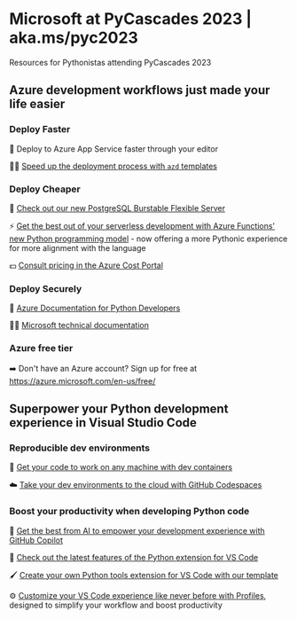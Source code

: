# Microsoft at PyCascades 2023 | aka.ms/pyc2023
Resources for Pythonistas attending PyCascades 2023

## Azure development workflows just made your life easier

### Deploy Faster 
🚀 Deploy to Azure App Service faster through your editor

🏃‍♀️ [Speed up the deployment process with `azd` templates](https://azure.github.io/awesome-azd/) 

### Deploy Cheaper

🐘 [Check out our new PostgreSQL Burstable Flexible Server](https://learn.microsoft.com/en-us/azure/postgresql/flexible-server/overview)

⚡ [Get the best out of your serverless development with Azure Functions' new Python programming model](https://learn.microsoft.com/en-us/azure/azure-functions/functions-bindings-triggers-python) - now offering a more Pythonic experience for more alignment with the language

💵 [Consult pricing in the Azure Cost Portal](https://azure.microsoft.com/pricing/calculator/)

### Deploy Securely
📑 [Azure Documentation for Python Developers](https://azure.microsoft.com/en-us/resources/developers/python/)

👩‍💻 [Microsoft technical documentation](https://learn.microsoft.com/en-us/training/?ocid=aid3048883_UsefulResources_ThankYou_DevComm&eventId=PyCascades2023_9FVmV5LMGBd5) 

###  Azure free tier 
➡️ Don't have an Azure account? Sign up for free at https://azure.microsoft.com/en-us/free/


## Superpower your Python development experience in Visual Studio Code

### Reproducible dev environments

📂 [Get your code to work on any machine with dev containers](https://code.visualstudio.com/docs/devcontainers/containers)

☁️ [Take your dev environments to the cloud with GitHub Codespaces](https://code.visualstudio.com/docs/remote/codespaces)

### Boost your productivity when developing Python code 
🧠 [Get the best from AI to empower your development experience with GitHub Copilot](https://code.visualstudio.com/docs/editor/artificial-intelligence)

🐍 [Check out the latest features of the Python extension for VS Code](https://devblogs.microsoft.com/python/)

🖌️ [Create your own Python tools extension for VS Code with our template](https://github.com/microsoft/vscode-python-tools-extension-template)

⚙️ [Customize your VS Code experience like never before with Profiles](https://code.visualstudio.com/docs/editor/profiles), designed to simplify your workflow and boost productivity





